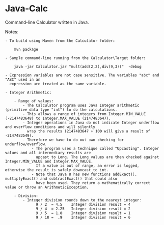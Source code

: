 # Java-Calc
Command-line Calculator written in Java.

Notes:

    - To build using Maven from the Calculator folder:

        mvn package

    - Sample command-line running from the Calculator\Target folder:

        java -jar Calculator.jar "mult(add(2,2),div(9,3))"  -debug

    - Expression variables are not case sensitive. The variables "abc" and "ABC" used in an 
      expression are treated as the same variable.

    - Integer Arithmetic:

        - Range of values:
            - The Calculator program uses Java Integer arithmetic (primitive data type "int") to do the calculations.
            - This allows a range of integers from Integer.MIN_VALUE (-2147483648) to Integer.MAX_VALUE (2147483647).
            - Integer operations in Java do not indicate Integer underflow and overflow conditions and will silently
              wrap the results (2147483647 + 100 will give a result of -2147483549).
            - Therefore we have to do out own checking for underflow/overflow.
                - The program uses a technique called "Upcasting". Integer values and all intermediary results are
                  upcast to Long. The Long values are then checked against Integer.MIN_VALUE and Integer.MAX_VALUE.
                  If a value is out of range, an error is logged, otherwise the result is safely downcast to int.
                - Note that Java 8 has new functions addExact(), multiplyExact() and subtractExact() that could also
                  have been used. They return a mathematically correct value or throw an ArithmeticException.

        - Division:
            - Integer division rounds down to the nearest integer:
                  9 / 2  = 4.5    Integer division result = 4     
                  9 / 4  = 2.25   Integer division result = 2
                  9 / 5  = 1.8    Integer division result = 1
                  9 / 10 =  .9    Integer division result = 0
